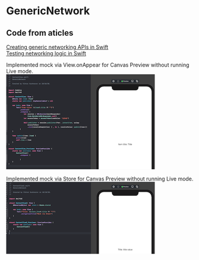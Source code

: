# GenericNetwork

## Code from aticles 
[Creating generic networking APIs in Swift](https://www.swiftbysundell.com/articles/creating-generic-networking-apis-in-swift/)<br/>
[Testing networking logic in Swift](https://www.swiftbysundell.com/articles/testing-networking-logic-in-swift/)<br/>

Implemented mock via View.onAppear for Canvas Preview without running Live mode.<br/>
![](Assets/MockInCanvas_onAppear.png)

Implemented mock via Store for Canvas Preview without running Live mode.<br/>
![](Assets/MockInCanvas_Store.png)
